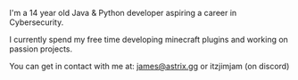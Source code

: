 I'm a 14 year old Java & Python developer aspiring a career in Cybersecurity.

I currently spend my free time developing minecraft plugins and working on passion projects.

You can get in contact with me at: james@astrix.gg or itzjimjam (on discord)
